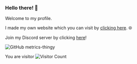 ### Hello there! 👋
Welcome to my profile.

I made my own website which you can visit by [clicking here](https://bit.ly/redmassive-github/). 🌐

Join my Discord server by clicking [here]()!

![GitHub metrics-thingy](https://github-readme-stats.vercel.app/api?username=red78massive1573&count_private=true&show_icons=true&bg_color=30,1e90ff,1e30ff&title_color=fff&text_color=fff&icon_color=fff)

You are visitor ![Visitor Count](https://profile-counter.glitch.me/red78massive1573/count.svg)
